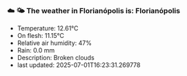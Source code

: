 ### ☁️ 🌤️  The weather in Florianópolis is: Florianópolis

- Temperature: 12.61°C
- On flesh: 11.15°C
- Relative air humidity: 47%
- Rain: 0.0 mm
- Description: Broken clouds
- last updated: 2025-07-01T16:23:31.269778
